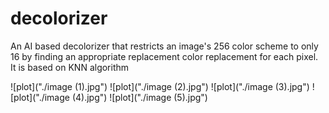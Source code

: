 <!-- @format -->

# decolorizer

An AI based decolorizer that restricts an image's 256 color scheme to only 16 by finding an appropriate replacement color replacement for each pixel. It is based on KNN algorithm

![plot]("./image (1).jpg")
![plot]("./image (2).jpg")
![plot]("./image (3).jpg")
![plot]("./image (4).jpg")
![plot]("./image (5).jpg")

